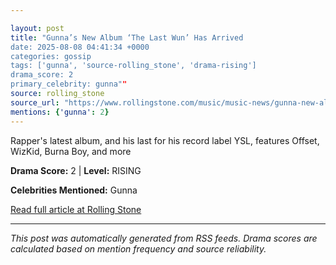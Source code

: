 ```yaml
---

layout: post
title: "Gunna’s New Album ‘The Last Wun’ Has Arrived
date: 2025-08-08 04:41:34 +0000
categories: gossip
tags: ['gunna', 'source-rolling_stone', 'drama-rising']
drama_score: 2
primary_celebrity: gunna""
source: rolling_stone
source_url: "https://www.rollingstone.com/music/music-news/gunna-new-album-the-last-wun-1235403328/""
mentions: {'gunna': 2}
---
```



Rapper's latest album, and his last for his record label YSL, features Offset, WizKid, Burna Boy, and more

**Drama Score:** 2 | **Level:** RISING

**Celebrities Mentioned:** Gunna

[Read full article at Rolling Stone](https://www.rollingstone.com/music/music-news/gunna-new-album-the-last-wun-1235403328/)

---


*This post was automatically generated from RSS feeds. Drama scores are calculated based on mention frequency and source reliability.*
